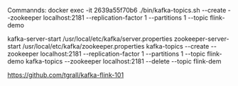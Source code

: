 Commannds:
docker exec -it 2639a55f70b6 ./bin/kafka-topics.sh --create --zookeeper localhost:2181 --replication-factor 1 --partitions 1 --topic flink-demo

kafka-server-start /usr/local/etc/kafka/server.properties
zookeeper-server-start /usr/local/etc/kafka/zookeeper.properties
kafka-topics --create --zookeeper localhost:2181 --replication-factor 1 --partitions 1 --topic flink-demo
kafka-topics --zookeeper localhost:2181 --delete --topic flink-dem

https://github.com/tgrall/kafka-flink-101
